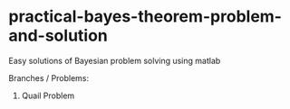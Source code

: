 practical-bayes-theorem-problem-and-solution
============================================

Easy solutions of Bayesian problem solving using matlab

Branches / Problems:

1. Quail Problem
